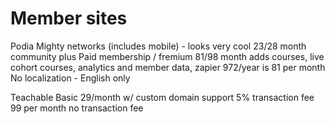 # Member sites

Podia
Mighty networks (includes mobile) - looks very cool
23/28 month community plus Paid membership / fremium
81/98 month adds courses, live cohort courses, analytics and member data, zapier
972/year is 81 per month
No localization - English only

Teachable
Basic 29/month w/ custom domain support
5% transaction fee
99 per month 
no transaction fee
